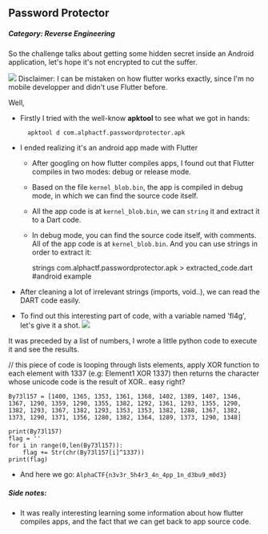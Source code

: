 ## Password Protector


##### Category: Reverse Engineering
So the challenge talks about getting some hidden secret inside an Android application, let's hope it's not encrypted to cut the suffer.

![](https://i.imgur.com/J1sAaUJ.png)
Disclaimer: I can be mistaken on how flutter works exactly, since I'm no mobile developper and didn't use Flutter before.

Well,
- Firstly I tried with the well-know **apktool** to see what we got in hands:

		apktool d com.alphactf.passwordprotector.apk
    

- I ended realizing it's an android app made with Flutter
	- After googling on how flutter compiles apps, I found out that Flutter compiles in two modes: debug or release mode.
	- Based on the file `kernel_blob.bin`, the app is compiled in debug mode, in which we can find the source code itself.
	- All the app code is at `kernel_blob.bin`, we can `string` it and extract it to a Dart code.
	
	-  In debug mode, you can find the source code itself, with comments. All of the app code is at `kernel_blob.bin`. And you can use strings in order to extract it:

	
    	strings com.alphactf.passwordprotector.apk > extracted_code.dart #android example
- After cleaning a lot of irrelevant strings (imports, void..), we can read the DART code easily.
- To find out this interesting part of code, with a variable named 'fl4g', let's give it a shot.
![](https://i.imgur.com/YEkOuQ2.png)

It was preceded by a list of numbers, I wrote a little python code to execute it and see the results.
 
 // this piece of code is looping through lists elements, apply XOR function to each element with 1337 (e.g: Element1 XOR 1337) then returns the character whose unicode code is the result of XOR.. easy right?
 
    By73l157 = [1400, 1365, 1353, 1361, 1368, 1402, 1389, 1407, 1346, 1367, 1290, 1359, 1290, 1355, 1382, 1292, 1361, 1293, 1355, 1290, 1382, 1293, 1367, 1382, 1293, 1353, 1353, 1382, 1288, 1367, 1382, 1373, 1290, 1371, 1356, 1280, 1382, 1364, 1289, 1373, 1290, 1348]

    print(By73l157)
    flag = ''
    for i in range(0,len(By73l157)):
        flag += Str(chr(By73l157[i]^1337))
    print(flag) 
-  And here we go: `AlphaCTF{n3v3r_5h4r3_4n_4pp_1n_d3bu9_m0d3}`
 
 ##### Side notes:
 - It was really interesting learning some information about how flutter compiles apps, and the fact that we can get back to app source code.


